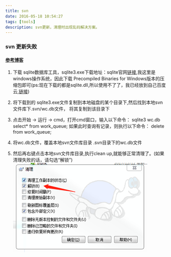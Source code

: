 ```yaml
---
title: svn
date: 2016-05-18 10:54:27
tags: [tools]
description: svn更新，清理时出现乱码解决方案。
---
```


### svn 更新失败

#### [参考博客](https://blog.csdn.net/allen_a/article/details/51330739)

1. 下载 sqlite数据库工具，sqlite3.exe下载地址：sqlite官网[链接](http://www.sqlite.org/download.html),我这里是windows操作系统，因此下载 Precompiled Binaries for Windows版本的压缩包即可(ps:现在下载的都是sqlite.dll,所以使用不了了，我已经放到自己百度云,[链接](https://pan.baidu.com/s/15w9SKYL_9hUVDncJOR_TzA))

2. 将下载到的 sqlite3.exe文件复制到本地磁盘的某个目录下,然后找到本地svn文件库下.svn/wc.db文件， 将其复制到该目录下

3. 点击开始 -> 运行 -> cmd，打开cmd窗口，输入以下命令：
   sqlite3 wc.db
   select* from work_queue;
   如果此时查询有记录，则执行以下命令：
   delete from work_queue;

4. 将wc.db文件，覆盖本地svn文件库目录 .svn目录下的wc.db文件

5. 然后再右键点击本地svn文件库目录,执行clean up,就能够正常清理了。(如果清理失败的话，请勾选“解锁”)
![clean](/images/svn/clean.png)